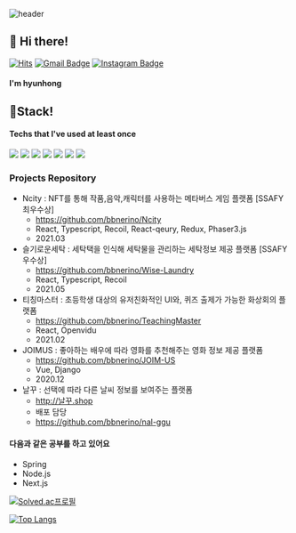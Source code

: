 ![header](https://capsule-render.vercel.app/api?type=wave&color=auto&customeColorList=17&height=300&section=header&text=임현홍%27s%20Github&fontSize=90)
## 👋 Hi there! 
[![Hits](https://hits.seeyoufarm.com/api/count/incr/badge.svg?url=https%3A%2F%2Fgithub.com%2Fbbnerino&count_bg=%2379C83D&title_bg=%23555555&icon=&icon_color=%23E7E7E7&title=hits&edge_flat=false)](https://hits.seeyoufarm.com)
[![Gmail Badge](https://img.shields.io/badge/Gmail-D14836?style=flat&logo=Gmail&logoColor=white)](mailto:bbnerino@gmail.com)
[![Instagram Badge](https://img.shields.io/badge/hihyunhong-E4405F?style=flat&logo=Instagram&logoColor=white)](https://www.instagram.com/hi_h_hong)
#### I'm hyunhong 


## 🔧Stack!

#### Techs that I've used at least once
<img src="https://img.shields.io/badge/Python-3766AB?style=flat-square&logo=Python&logoColor=white"/></a>
<img src="https://img.shields.io/badge/HTML5-E34F26?style=flat-square&logo=HTML5&logoColor=green"/>
<img src="https://img.shields.io/badge/CSS3-1572B6?style=flat-square&logo=HTML5&logoColor=BLUE"/>
<img src="https://img.shields.io/badge/JavaScript-F7DF1E?style=flat-square&logo=JavaScript&logoColor=white"/></a>
<img src="https://img.shields.io/badge/Vue.js-4FC08D?style=flat-square&logo=Vue.js&logoColor=white"/></a>
<img src="https://img.shields.io/badge/React-61DAFB?style=flat-square&logo=React&logoColor=white"/></a>
<img src="https://img.shields.io/badge/Django-092E20?style=flat-square&logo=Django&logoColor=white"/></a>


### Projects Repository
- Ncity : NFT를 통해 작품,음악,캐릭터를 사용하는 메타버스 게임 플랫폼 [SSAFY 최우수상]
  - https://github.com/bbnerino/Ncity
  - React, Typescript, Recoil, React-qeury, Redux, Phaser3.js
  - 2021.03
- 슬기로운세탁 : 세탁택을 인식해 세탁물을 관리하는 세탁정보 제공 플랫폼 [SSAFY 우수상]
  - https://github.com/bbnerino/Wise-Laundry 
  - React, Typescript, Recoil
  - 2021.05 
- 티칭마스터 : 초등학생 대상의 유저친화적인 UI와, 퀴즈 출제가 가능한 화상회의 플랫폼 
  - https://github.com/bbnerino/TeachingMaster
  - React, Openvidu
  - 2021.02
- JOIMUS : 좋아하는 배우에 따라 영화를 추천해주는 영화 정보 제공 플랫폼
  - https://github.com/bbnerino/JOIM-US
  - Vue, Django
  - 2020.12
- 날꾸 : 선택에 따라 다른 날씨 정보를 보여주는 플랫폼 
  - http://날꾸.shop
  - 배포 담당
  - https://github.com/bbnerino/nal-ggu
  
#### 다음과 같은 공부를 하고 있어요 
- Spring 
- Node.js 
- Next.js


[![Solved.ac프로필](http://mazassumnida.wtf/api/v2/generate_badge?boj=bbnerino)](https://solved.ac/bbnerino)   

[![Top Langs](https://github-readme-stats.vercel.app/api/top-langs/?username=bbnerino&layout=compact)](https://github.com/anuraghazra/github-readme-stats)
